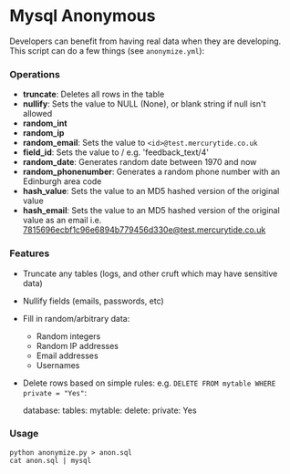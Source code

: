# Mysql Anonymous

Developers can benefit from having real data when they are
developing.  This script can do a few things (see `anonymize.yml`):

### Operations

* **truncate**: Deletes all rows in the table
* **nullify**: Sets the value to NULL (None), or blank string if null isn't allowed
* **random_int**
* **random_ip**
* **random_email**: Sets the value to `<id>@test.mercurytide.co.uk`
* **field_id**: Sets the value to <field>/<id> e.g. 'feedback_text/4'
* **random_date**: Generates random date between 1970 and now
* **random_phonenumber**: Generates a random phone number with an Edinburgh area code
* **hash_value**: Sets the value to an MD5 hashed version of the original value
* **hash_email**: Sets the value to an MD5 hashed version of the original value as an email i.e. 7815696ecbf1c96e6894b779456d330e@test.mercurytide.co.uk

### Features

* Truncate any tables (logs, and other cruft which may have sensitive data)
* Nullify fields (emails, passwords, etc)
* Fill in random/arbitrary data:
    * Random integers
    * Random IP addresses
    * Email addresses
    * Usernames
* Delete rows based on simple rules:  e.g.
  ``DELETE FROM mytable WHERE private = "Yes"``:

    database:
        tables:
            mytable:
                delete:
                    private: Yes

### Usage

    python anonymize.py > anon.sql
    cat anon.sql | mysql
